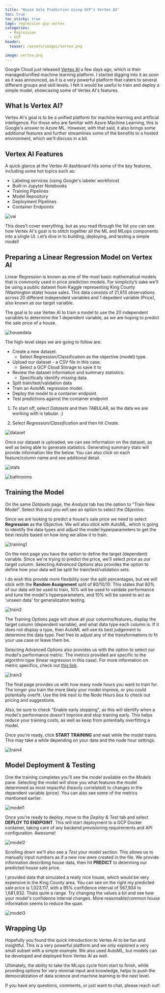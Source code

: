 ```yaml
---
title: "House Sale Prediction Using GCP's Vertex AI"
toc: true
toc_sticky: true
tags: regression gcp vertex
categories:
  - Regression
  - GCP
header:
  teaser: /assets/images/vertex.png

image: vertex.png
---
```


Google Cloud just released [Vertex AI](https://cloud.google.com/vertex-ai) a few days ago, which is their managed/unified machine learning platform. I started digging into it as soon as it was announced, as it is a very powerful platform that caters to several different groups and skill levels. I felt it would be useful to train and deploy a simple model, showcasing some of Vertex AI's features.

What Is Vertex AI?
-----------------------

Vertex AI's goal is to be a unified platform for machine learning and artificial intelligence. For those who are familiar with Azure Machine Learning, this is Google's answer to Azure ML. However, with that said, it also brings some additional features and further streamlines some of the benefits to a hosted environment, which we'll discuss in a bit.

Vertex AI Features
------------------------------

A quick glance at the Vertex AI dashboard hits some of the key features, including some hot topics such as:

* Labeling services (using Google's labeler workforce)
* Built-in Jupyter Notebooks
* Training Pipelines
* Model Repository
* Deployment Pipelines
* Container Endpoints 

![vai](/assets/images/vertex/vert.png)

This does't cover everything, but as you read through the list you can see how Vertex AI's goal is to stitch together all the ML and MLops components into a single UI. Let’s dive in to building, deploying, and testing a simple model!

Preparing a Linear Regression Model on Vertex AI
-----------------------------------------------

Linear Regression is known as one of the most basic mathematical models that is commonly used in price prediction models. For simplicity’s sake we'll be using a public dataset from Kaggle representing King County (Washington state) house sales. This data consists of 21,613 observations across 20 different independent variables and 1 depedent variable (Price), also known as our target variable. 

The goal is to use Vertex AI to train a model to use the 20 independent variables to determine the 1 dependent variable, as we are hoping to predict the sale price of a house. 

![housedata](/assets/images/vertex/houses.png)

The high-level steps we are going to follow are:

* Create a new dataset.
  * Select Regression/Classification as the objective (model) type.
* Upload our dataset - a CSV file in this case.
  * Select a GCP Cloud Storage to save it to
* Review the dataset information and summary statistics.
  * Specifically identify missing data.
* Split train/test/validation data
* Train an AutoML regression model.
* Deploy the model to a container endpoint.
* Test predictions against the container endpoint

1. To start off, select _Datasets_ and then _TABULAR_, as the data we are working with is tabular. :)

2. Select _Regression/Classification_ and then hit _Create_.

![dataset](/assets/images/vertex/dataset.png)

Once our dataset is uploaded, we can see information on the dataset, as well as being able to generate statistics. Generating summary stats will provide information like the below. You can also click on each feature/column name and see additional detail.

![stats](/assets/images/vertex/stats.png)

![bathrooms](/assets/images/vertex/bathrooms.png)

Training the Model
--------------------------------

On the same _Datasets_ page, the _Analyze_ tab has the option to "Train New Model". Select this and you will see an option to select the _Objective_. 

Since we are looking to predict a house's sale price we need to select **Regression** as the Objective. We will also stick with AutoML, which is going to identify the data types and adjust the model hyperparameters to get the best results based on how long we allow it to train.

![training1](/assets/images/vertex/train1.png)

On the next page you have the option to define the target (dependent) variable. Since we're trying to predict the price, we'll select _price_ as our target column. Selecting _Advanced Options_ also provides the option to define how your data will be split for train/test/validation sets. 

I do wish this provide more flexibility over the split percentages, but we will stick with the **Random Assignment** split of 80/10/10. This states that 80% of our data will be used to train, 10% will be used to validate performance and tune the model's hyperparameters, and 10% will be saved to act as 'unseen data' for generalization testing.

![train2](/assets/images/vertex/train2.png)

The Training Options page will show all your columns/features, display the target column (dependent variable), and what data type each column is. If it does not display a type, then AutoML will use its best judgement to determine the data type. Feel free to adjust any of the transformations to fit your use case or leave them be. 

Selecting Advanced Options also provides us with the option to select our model's performance metric. The metrics provided are specific to the algorithm type (linear regression in this case). For more information on metric specifics, check out [this link](https://machinelearningmastery.com/regression-metrics-for-machine-learning/).

![train3](/assets/images/vertex/train3.png)

The final page provides us with how many node hours you want to train for. The longer you train the more likely your model improve, or you could potentially overfit. Use the link next to the Node Hours box to check out pricing and suggestions.

Also, be sure to check "Enable early stopping", as this will identify when a model's performance doesn't improve and stop training early. This helps reduce your training costs, as well as keep from potentially overfitting a model. 

Once you're ready, click **START TRAINING** and wait while the model trains. This may take a while depending on your data and the node hour settings. 

![train4](/assets/images/vertex/train4.png)

Model Deployment & Testing
--------------------------

One the training completes you'll see the model available on the _Models_ pane. Selecting the model will show you what features the model determined as most impactful (heavily correlated) to changes in the dependent variable (price). You can also see some of the metrics mentioned earlier. 

![model1](/assets/images/vertex/model1.png)

Once you're ready to deploy, move to the _Deploy & Test_ tab and select **DEPLOY TO ENDPOINT**. This will start deployment to a GCP Docker container, taking care of any backend provisioning requirements and API configuration. Awesome!

![model2](/assets/images/vertex/model2.png)

Scrolling down we'll also see a _Test your model_ section. This allows us to manually input numbers as if a new row were created in the file. We provide information describing house data, then hit **PREDICT** to determing our predicted house sale price.

I provided data that simulated a really nice house, which would be very expensive in the King County area. You can see on the right my predicted sale price is 1,023,117, with a 95% confidence interval of 567,934 to 1,681,832. Thats quite a range. Try changing the values a bit and see how your model's confidence interval changes. More reasonable/common house information seems to reduce the span.

![model3](/assets/images/vertex/model3.png)

Wrapping Up
--------------------------

Hopefully you found this quick introduction to Vertex AI to be fun and insightful. This is a very powerful platform and we only explored a very small subset with a simple example. We also used AutoML, but models can be developed and deployed from Vertex AI as well. 

Ultimately, the ability to take the MLops cycle from start to finish, while providing options for very minimal input and knowledge, helps to push the democratization of data science and machine learning to the next level. 

If you have any questions, comments, or just want to chat, please reach out!

